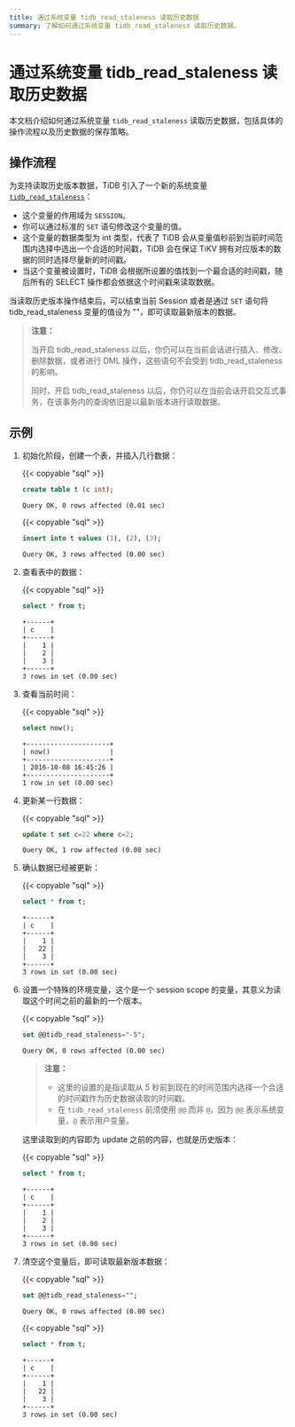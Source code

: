 ```yaml
---
title: 通过系统变量 tidb_read_staleness 读取历史数据
summary: 了解如何通过系统变量 tidb_read_staleness 读取历史数据。
---
```


# 通过系统变量 tidb_read_staleness 读取历史数据

本文档介绍如何通过系统变量 `tidb_read_staleness` 读取历史数据，包括具体的操作流程以及历史数据的保存策略。

## 操作流程

为支持读取历史版本数据，TiDB 引入了一个新的系统变量 [`tidb_read_staleness`](/system-variables.md#tidb_read_staleness)：

- 这个变量的作用域为 `SESSION`。
- 你可以通过标准的 `SET` 语句修改这个变量的值。
- 这个变量的数据类型为 int 类型，代表了 TiDB 会从变量值秒前到当前时间范围内选择中选出一个合适的时间戳，TiDB 会在保证 TiKV 拥有对应版本的数据的同时选择尽量新的时间戳。
- 当这个变量被设置时，TiDB 会根据所设置的值找到一个最合适的时间戳，随后所有的 SELECT 操作都会依据这个时间戳来读取数据。

当读取历史版本操作结束后，可以结束当前 Session 或者是通过 `SET` 语句将 tidb_read_staleness 变量的值设为 ""，即可读取最新版本的数据。

> **注意：**
> 
> 当开启 tidb_read_staleness 以后，你仍可以在当前会话进行插入、修改、删除数据，或者进行 DML 操作，这些语句不会受到 tidb_read_staleness 的影响。
>
> 同时，开启 tidb_read_staleness 以后，你仍可以在当前会话开启交互式事务，在该事务内的查询依旧是以最新版本进行读取数据。

## 示例

1. 初始化阶段，创建一个表，并插入几行数据：

    {{< copyable "sql" >}}

    ```sql
    create table t (c int);
    ```

    ```
    Query OK, 0 rows affected (0.01 sec)
    ```

    {{< copyable "sql" >}}

    ```sql
    insert into t values (1), (2), (3);
    ```

    ```
    Query OK, 3 rows affected (0.00 sec)
    ```

2. 查看表中的数据：

    {{< copyable "sql" >}}

    ```sql
    select * from t;
    ```

    ```
    +------+
    | c    |
    +------+
    |    1 |
    |    2 |
    |    3 |
    +------+
    3 rows in set (0.00 sec)
    ```

3. 查看当前时间：

    {{< copyable "sql" >}}

    ```sql
    select now();
    ```

    ```
    +---------------------+
    | now()               |
    +---------------------+
    | 2016-10-08 16:45:26 |
    +---------------------+
    1 row in set (0.00 sec)
    ```

4. 更新某一行数据：

    {{< copyable "sql" >}}

    ```sql
    update t set c=22 where c=2;
    ```

    ```
    Query OK, 1 row affected (0.00 sec)
    ```

5. 确认数据已经被更新：

    {{< copyable "sql" >}}

    ```sql
    select * from t;
    ```

    ```
    +------+
    | c    |
    +------+
    |    1 |
    |   22 |
    |    3 |
    +------+
    3 rows in set (0.00 sec)
    ```

6. 设置一个特殊的环境变量，这个是一个 session scope 的变量，其意义为读取这个时间之前的最新的一个版本。

    {{< copyable "sql" >}}

    ```sql
    set @@tidb_read_staleness="-5";
    ```

    ```
    Query OK, 0 rows affected (0.00 sec)
    ```

    > **注意：**
    >
    > - 这里的设置的是指读取从 5 秒前到现在的时间范围内选择一个合适的时间戳作为历史数据读取的时间戳。
    > - 在 `tidb_read_staleness` 前须使用 `@@` 而非 `@`，因为 `@@` 表示系统变量，`@` 表示用户变量。

    这里读取到的内容即为 update 之前的内容，也就是历史版本：

    {{< copyable "sql" >}}

    ```sql
    select * from t;
    ```

    ```
    +------+
    | c    |
    +------+
    |    1 |
    |    2 |
    |    3 |
    +------+
    3 rows in set (0.00 sec)
    ```

7. 清空这个变量后，即可读取最新版本数据：

    {{< copyable "sql" >}}

    ```sql
    set @@tidb_read_staleness="";
    ```

    ```
    Query OK, 0 rows affected (0.00 sec)
    ```

    {{< copyable "sql" >}}

    ```sql
    select * from t;
    ```

    ```
    +------+
    | c    |
    +------+
    |    1 |
    |   22 |
    |    3 |
    +------+
    3 rows in set (0.00 sec)
    ```
